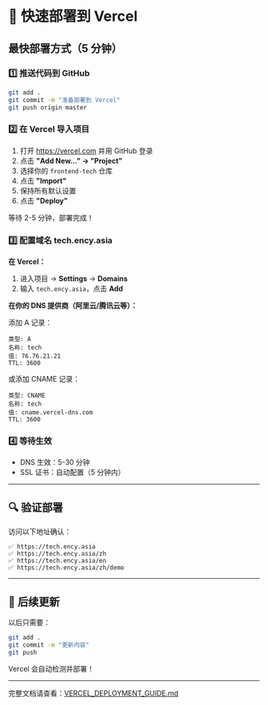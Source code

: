 # 🚀 快速部署到 Vercel

## 最快部署方式（5 分钟）

### 1️⃣ 推送代码到 GitHub

```bash
git add .
git commit -m "准备部署到 Vercel"
git push origin master
```

### 2️⃣ 在 Vercel 导入项目

1. 打开 https://vercel.com 并用 GitHub 登录
2. 点击 **"Add New..." → "Project"**
3. 选择你的 `frontend-tech` 仓库
4. 点击 **"Import"**
5. 保持所有默认设置
6. 点击 **"Deploy"**

等待 2-5 分钟，部署完成！

### 3️⃣ 配置域名 tech.ency.asia

**在 Vercel：**
1. 进入项目 → **Settings** → **Domains**
2. 输入 `tech.ency.asia`，点击 **Add**

**在你的 DNS 提供商（阿里云/腾讯云等）：**

添加 A 记录：
```
类型: A
名称: tech
值: 76.76.21.21
TTL: 3600
```

或添加 CNAME 记录：
```
类型: CNAME
名称: tech
值: cname.vercel-dns.com
TTL: 3600
```

### 4️⃣ 等待生效

- DNS 生效：5-30 分钟
- SSL 证书：自动配置（5 分钟内）

---

## 🔍 验证部署

访问以下地址确认：

```
✅ https://tech.ency.asia
✅ https://tech.ency.asia/zh
✅ https://tech.ency.asia/en
✅ https://tech.ency.asia/zh/demo
```

---

## 🔄 后续更新

以后只需要：

```bash
git add .
git commit -m "更新内容"
git push
```

Vercel 会自动检测并部署！

---

完整文档请查看：[VERCEL_DEPLOYMENT_GUIDE.md](./VERCEL_DEPLOYMENT_GUIDE.md)

